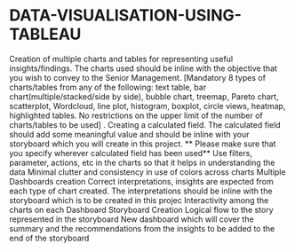 # DATA-VISUALISATION-USING-TABLEAU
Creation of multiple charts and tables for representing useful insights/findings. The charts used should be inline with the objective that you wish to convey to the Senior Management.
[Mandatory 8 types of charts/tables from any of the following: text table, bar chart(multiple/stacked/side by side), bubble chart, treemap, Pareto chart, scatterplot, Wordcloud, line plot, histogram, boxplot, circle views, heatmap, highlighted tables. No restrictions on the upper limit of the number of charts/tables to be used] .
Creating a calculated field. The calculated field should add some meaningful value and should be inline with your storyboard which you will create in this project. ** Please make sure that you specify wherever calculated field has been used**
Use filters, parameter, actions, etc in the charts so that it helps in understanding the data
Minimal clutter and consistency in use of colors across charts
Multiple Dashboards creation
Correct interpretations, insights are expected from each type of chart created. The interpretations should be inline with the storyboard which is to be created in this projec
Interactivity among the charts on each Dashboard
Storyboard Creation
Logical flow to the story represented in the storyboard
New dashboard which will cover the summary and the recommendations from the insights to be added to the end of the storyboard
